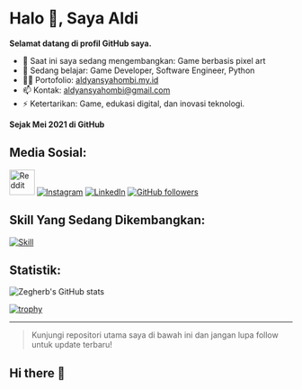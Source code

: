 # Halo 👋, Saya Aldi

**Selamat datang di profil GitHub saya.**

- 🔭 Saat ini saya sedang mengembangkan: Game berbasis pixel art
- 🌱 Sedang belajar: Game Developer, Software Engineer, Python
- 👨‍💻 Portofolio: [aldyansyahombi.my.id](https://www.aldyansyahombi.my.id)
- 📫 Kontak: [aldyansyahombi@gmail.com](mailto:aldyansyahombi@email.com)
- ⚡ Ketertarikan: Game, edukasi digital, dan inovasi teknologi.

**Sejak Mei 2021 di GitHub**

## Media Sosial:

[<img src="https://cdn.simpleicons.org/reddit/FF4500" height="45" alt="Reddit"/>](https://www.reddit.com/user/WolverineInfinite670)
[![Instagram](https://skillicons.dev/icons?i=instagram)](https://instagram.com/aldiansyahombi)
[![LinkedIn](https://skillicons.dev/icons?i=linkedin)](https://linkedin.com/in/aldyansyah-ombi-31207b323)
[![GitHub followers](https://skillicons.dev/icons?i=github)](https://github.com/zegherb)

## Skill Yang Sedang Dikembangkan:

[![Skill](https://skillicons.dev/icons?i=java,python,cpp,godot,cs,unity)](https://skillicons.dev)

## Statistik:
![Zegherb's GitHub stats](https://github-readme-stats.vercel.app/api?username=zegherb&show_icons=true&theme=radical)

[![trophy](https://github-profile-trophy.vercel.app/?username=zegherb&theme=onedark)](https://github.com/ryo-ma/github-profile-trophy)

---

> Kunjungi repositori utama saya di bawah ini dan jangan lupa follow untuk update terbaru!
## Hi there 👋
